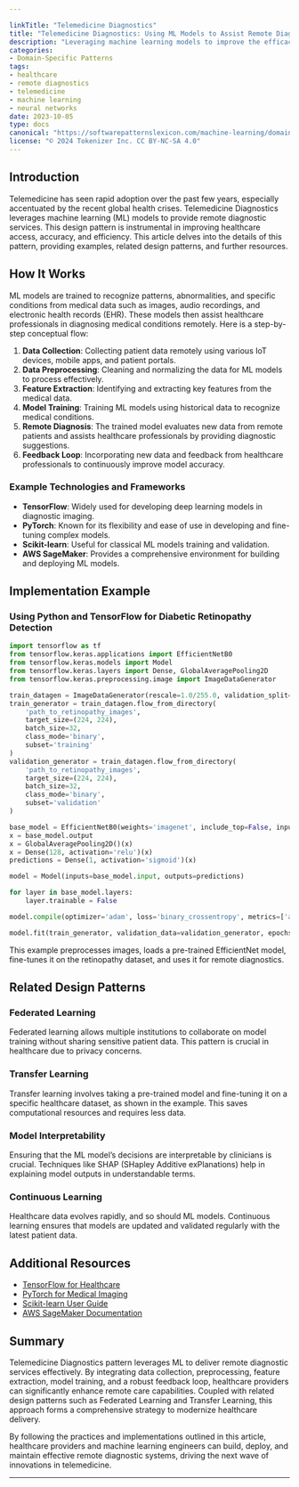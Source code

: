 ```yaml
---

linkTitle: "Telemedicine Diagnostics"
title: "Telemedicine Diagnostics: Using ML Models to Assist Remote Diagnostic Services"
description: "Leveraging machine learning models to improve the efficacy and accuracy of remote diagnostic services in healthcare."
categories:
- Domain-Specific Patterns
tags:
- healthcare
- remote diagnostics
- telemedicine
- machine learning
- neural networks
date: 2023-10-05
type: docs
canonical: "https://softwarepatternslexicon.com/machine-learning/domain-specific-patterns/healthcare-applications-(continued)/telemedicine-diagnostics"
license: "© 2024 Tokenizer Inc. CC BY-NC-SA 4.0"
---
```


## Introduction

Telemedicine has seen rapid adoption over the past few years, especially accentuated by the recent global health crises. Telemedicine Diagnostics leverages machine learning (ML) models to provide remote diagnostic services. This design pattern is instrumental in improving healthcare access, accuracy, and efficiency. This article delves into the details of this pattern, providing examples, related design patterns, and further resources.

## How It Works

ML models are trained to recognize patterns, abnormalities, and specific conditions from medical data such as images, audio recordings, and electronic health records (EHR). These models then assist healthcare professionals in diagnosing medical conditions remotely. Here is a step-by-step conceptual flow:

1. **Data Collection**: Collecting patient data remotely using various IoT devices, mobile apps, and patient portals.
2. **Data Preprocessing**: Cleaning and normalizing the data for ML models to process effectively.
3. **Feature Extraction**: Identifying and extracting key features from the medical data.
4. **Model Training**: Training ML models using historical data to recognize medical conditions.
5. **Remote Diagnosis**: The trained model evaluates new data from remote patients and assists healthcare professionals by providing diagnostic suggestions.
6. **Feedback Loop**: Incorporating new data and feedback from healthcare professionals to continuously improve model accuracy.

### Example Technologies and Frameworks

- **TensorFlow**: Widely used for developing deep learning models in diagnostic imaging.
- **PyTorch**: Known for its flexibility and ease of use in developing and fine-tuning complex models.
- **Scikit-learn**: Useful for classical ML models training and validation.
- **AWS SageMaker**: Provides a comprehensive environment for building and deploying ML models.

## Implementation Example

### Using Python and TensorFlow for Diabetic Retinopathy Detection

```python
import tensorflow as tf
from tensorflow.keras.applications import EfficientNetB0
from tensorflow.keras.models import Model
from tensorflow.keras.layers import Dense, GlobalAveragePooling2D
from tensorflow.keras.preprocessing.image import ImageDataGenerator

train_datagen = ImageDataGenerator(rescale=1.0/255.0, validation_split=0.2)
train_generator = train_datagen.flow_from_directory(
    'path_to_retinopathy_images',
    target_size=(224, 224),
    batch_size=32,
    class_mode='binary',
    subset='training'
)
validation_generator = train_datagen.flow_from_directory(
    'path_to_retinopathy_images',
    target_size=(224, 224),
    batch_size=32,
    class_mode='binary',
    subset='validation'
)

base_model = EfficientNetB0(weights='imagenet', include_top=False, input_shape=(224, 224, 3))
x = base_model.output
x = GlobalAveragePooling2D()(x)
x = Dense(128, activation='relu')(x)
predictions = Dense(1, activation='sigmoid')(x)

model = Model(inputs=base_model.input, outputs=predictions)

for layer in base_model.layers:
    layer.trainable = False

model.compile(optimizer='adam', loss='binary_crossentropy', metrics=['accuracy'])

model.fit(train_generator, validation_data=validation_generator, epochs=20)
```

This example preprocesses images, loads a pre-trained EfficientNet model, fine-tunes it on the retinopathy dataset, and uses it for remote diagnostics.

## Related Design Patterns

### Federated Learning

Federated learning allows multiple institutions to collaborate on model training without sharing sensitive patient data. This pattern is crucial in healthcare due to privacy concerns.

### Transfer Learning

Transfer learning involves taking a pre-trained model and fine-tuning it on a specific healthcare dataset, as shown in the example. This saves computational resources and requires less data.

### Model Interpretability

Ensuring that the ML model’s decisions are interpretable by clinicians is crucial. Techniques like SHAP (SHapley Additive exPlanations) help in explaining model outputs in understandable terms.

### Continuous Learning

Healthcare data evolves rapidly, and so should ML models. Continuous learning ensures that models are updated and validated regularly with the latest patient data.

## Additional Resources

- [TensorFlow for Healthcare](https://www.tensorflow.org/solutions/healthcare)
- [PyTorch for Medical Imaging](https://pytorch.org/hub/pytorch_vision_medical-imaging/)
- [Scikit-learn User Guide](https://scikit-learn.org/stable/user_guide.html)
- [AWS SageMaker Documentation](https://docs.aws.amazon.com/sagemaker/latest/dg/whatis.html)

## Summary

Telemedicine Diagnostics pattern leverages ML to deliver remote diagnostic services effectively. By integrating data collection, preprocessing, feature extraction, model training, and a robust feedback loop, healthcare providers can significantly enhance remote care capabilities. Coupled with related design patterns such as Federated Learning and Transfer Learning, this approach forms a comprehensive strategy to modernize healthcare delivery.

By following the practices and implementations outlined in this article, healthcare providers and machine learning engineers can build, deploy, and maintain effective remote diagnostic systems, driving the next wave of innovations in telemedicine.

---
